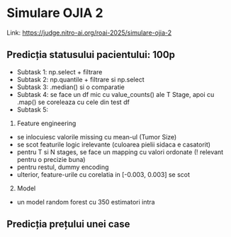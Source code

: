# Simulare OJIA 2

Link: https://judge.nitro-ai.org/roai-2025/simulare-ojia-2

## Predicția statusului pacientului: 100p

- Subtask 1: np.select + filtrare
- Subtask 2: np.quantile + filtrare si np.select
- Subtask 3: .median() si o comparatie
- Subtask 4: se face un df mic cu value_counts() ale T Stage, apoi cu .map() se coreleaza cu cele din test df
- Subtask 5:

1. Feature engineering

- se inlocuiesc valorile missing cu mean-ul (Tumor Size)
- se scot featurile logic irelevante (culoarea pielii sidaca e casatorit)
- pentru T si N stages, se face un mapping cu valori ordonate (! relevant pentru o precizie buna)
- pentru restul, dummy encoding
- ulterior, feature-urile cu corelatia in [-0.003, 0.003] se scot

2. Model

- un model random forest cu 350 estimatori intra

## Predicția prețului unei case

